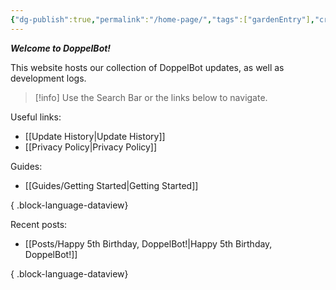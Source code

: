 ```yaml
---
{"dg-publish":true,"permalink":"/home-page/","tags":["gardenEntry"],"created":"2025-04-01T20:43:22.301+04:00"}
---
```



**_Welcome to DoppelBot!_**

This website hosts our collection of DoppelBot updates, as well as development logs.

> [!info]
> Use the Search Bar or the links below to navigate.

Useful links:

- [[Update History\|Update History]]
- [[Privacy Policy\|Privacy Policy]]

Guides:

- [[Guides/Getting Started\|Getting Started]]

{ .block-language-dataview}

Recent posts:

- [[Posts/Happy 5th Birthday, DoppelBot!\|Happy 5th Birthday, DoppelBot!]]

{ .block-language-dataview}
